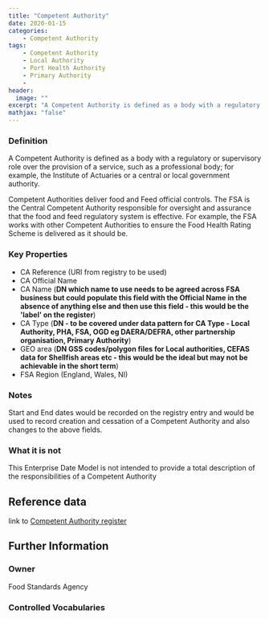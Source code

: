 ```yaml
---
title: "Competent Authority"
date: 2020-01-15
categories:
    - Competent Authority
tags:
    - Competent Authority
    - Local Authority
    - Port Health Authority
    - Primary Authority
    -   
header:
  image: ""
excerpt: "A Competent Authority is defined as a body with a regulatory or supervisory role over the provision of a service, such as a professional body; for example, the Institute of Actuaries or a central or local government authority."
mathjax: "false"
---
```


### Definition
A Competent Authority is defined as a body with a regulatory or supervisory role over the provision of a service, such as a professional body; for example, the Institute of Actuaries or a central or local government authority.

Competent Authorities deliver food and Feed official controls.  The FSA is the Central Competent Authority responsible for oversight and assurance that the food and feed regulatory system is effective.  For example, the FSA works with other Competent Authorities to ensure the Food Health Rating Scheme is delivered as it should be.

### Key Properties
*   CA Reference (URI from registry to be used)
*   CA Official Name
*   CA Name (**DN which name to use needs to be agreed across FSA business but could populate this field with the Official Name in the absence of anything else and then use this field - this would be the 'label' on the register**)
*   CA Type (**DN - to be covered under data pattern for CA Type - Local Authority, PHA, FSA, OGD eg DAERA/DEFRA, other partnership organisation, Primary Authority**)
*   GEO area (**DN GSS codes/polygon files for Local authorities, CEFAS data for Shellfish areas etc - this would be the ideal but may not be achievable in the short term**)
*   FSA Region (England, Wales, NI)

### Notes
Start and End dates would be recorded on the registry entry and would be used to record creation and cessation of a Competent Authority and also changes to the above fields.

### What it is not
This Enterprise Date Model is not intended to provide a total description of the responsibilities of a Competent Authority

## Reference data
link to [Competent Authority register](https://data.food.gov.uk/codes/reference-number/_authority)

## Further Information


### Owner
Food Standards Agency

### Controlled Vocabularies
